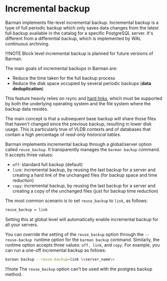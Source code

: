 # Incremental backup

Barman implements file-level incremental backup. Incremental backup is a type of full periodic backup which only saves data changes from the latest full backup available in the catalog for a specific PostgreSQL server. It's different from a differential backup, which is implemented by WAL continuous archiving.

!!!NOTE
    Block level incremental backup is planned for future versions of Barman.

The main goals of incremental backups in Barman are:

-   Reduce the time taken for the full backup process
-   Reduce the disk space occupied by several periodic backups (**data deduplication**)

This feature heavily relies on rsync and [hard links](https://en.wikipedia.org/wiki/Hard_link), which must be supported by both the underlying operating system and the file system where the backup data resides.

The main concept is that a subsequent base backup will share those files that haven't changed since the previous backup, resulting in lower disk usage. This is particularly true of VLDB contexts and of databases that contain a high percentage of *read-only historical tables*.

Barman implements incremental backup through a global/server option called `reuse_backup`.  It transparently manages the `barman backup` command. It accepts three values:

-   `off`: standard full backup (default)
-   `link`: incremental backup, by reusing the last backup for a server and creating a hard link of the unchanged files (for backup space and time reduction)
-   `copy`: incremental backup, by reusing the last backup for a server and creating a copy of the unchanged files (just for backup time reduction)

The most common scenario is to set `reuse_backup` to `link`, as follows:
```bash
reuse_backup = link
```
Setting this at global level will automatically enable incremental backup for all your servers.

You can override the setting of the `reuse_backup` option through the `--reuse-backup `runtime option for the `barman backup` command. Similarly, the runtime option accepts three values: `off, link`, and `copy`. For example, you can run a one-off incremental backup as follows:
```bash
barman backup --reuse-backup=link \<server_name\>
```
!!!note
    The `reuse_backup` option can't be used with the postgres backup method.